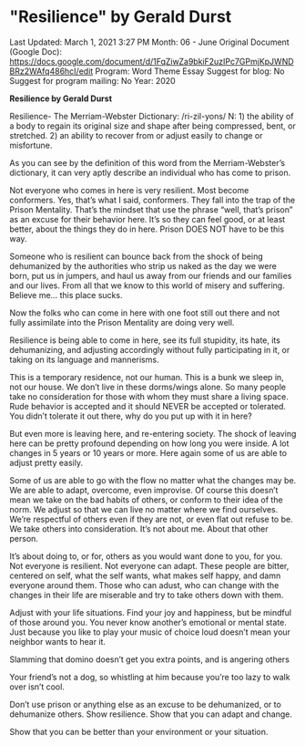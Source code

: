 # "Resilience" by Gerald Durst

Last Updated: March 1, 2021 3:27 PM
Month: 06 - June
Original Document (Google Doc): https://docs.google.com/document/d/1FqZiwZa9bkiF2uzIPc7GPmjKpJWNDBRz2WAfq486hcI/edit
Program: Word Theme Essay
Suggest for blog: No
Suggest for program mailing: No
Year: 2020

**Resilience by Gerald Durst**

Resilience- The Merriam-Webster Dictionary: /ri-zil-yons/ N: 1) the ability of a body to regain its original size and shape after being compressed, bent, or stretched. 2) an ability to recover from or adjust easily to change or misfortune.

As you can see by the definition of this word from the Merriam-Webster’s dictionary, it can very aptly describe an individual who has come to prison.

Not everyone who comes in here is very resilient. Most become conformers. Yes, that’s what I said, conformers. They fall into the trap of the Prison Mentality. That’s the mindset that use the phrase “well, that’s prison” as an excuse for their behavior here. It’s so they can feel good, or at least better, about the things they do in here. Prison DOES NOT have to be this way.

Someone who is resilient can bounce back from the shock of being dehumanized by the authorities who strip us naked as the day we were born, put us in jumpers, and haul us away from our friends and our families and our lives. From all that we know to this world of misery and suffering. Believe me… this place sucks.

Now the folks who can come in here with one foot still out there and not fully assimilate into the Prison Mentality are doing very well.

Resilience is being able to come in here, see its full stupidity, its hate, its dehumanizing, and adjusting accordingly without fully participating in it, or taking on its language and mannerisms.

This is a temporary residence, not our human. This is a bunk we sleep in, not our house. We don’t live in these dorms/wings alone. So many people take no consideration for those with whom they must share a living space. Rude behavior is accepted and it should NEVER be accepted or tolerated. You didn’t tolerate it out there, why do you put up with it in here?

But even more is leaving here, and re-entering society. The shock of leaving here can be pretty profound depending on how long you were inside. A lot changes in 5 years or 10 years or more. Here again some of us are able to adjust pretty easily.

Some of us are able to go with the flow no matter what the changes may be. We are able to adapt, overcome, even improvise. Of course this doesn’t mean we take on the bad habits of others, or conform to their idea of the norm. We adjust so that we can live no matter where we find ourselves. We’re respectful of others even if they are not, or even flat out refuse to be. We take others into consideration. It’s not about me. About that other person.

It’s about doing to, or for, others as you would want done to you, for you. Not everyone is resilient. Not everyone can adapt. These people are bitter, centered on self, what the self wants, what makes self happy, and damn everyone around them. Those who can adust, who can change with the changes in their life are miserable and try to take others down with them.

Adjust with your life situations. Find your joy and happiness, but be mindful of those around you. You never know another’s emotional or mental state. Just because you like to play your music of choice loud doesn’t mean your neighbor wants to hear it.

Slamming that domino doesn’t get you extra points, and is angering others

Your friend’s not a dog, so whistling at him because you’re too lazy to walk over isn’t cool.

Don’t use prison or anything else as an excuse to be dehumanized, or to dehumanize others. Show resilience. Show that you can adapt and change.

Show that you can be better than your environment or your situation.